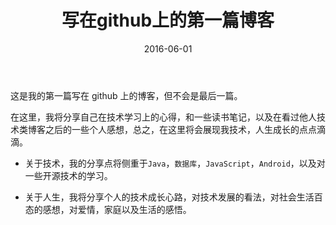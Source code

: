﻿---
title: 写在github上的第一篇博客
date: 2016-06-01
tags: 感想
categories: 生活
description: 关于技术和生活的一些感想
---

这是我的第一篇写在 github 上的博客，但不会是最后一篇。

在这里，我将分享自己在技术学习上的心得，和一些读书笔记，以及在看过他人技术类博客之后的一些个人感想，总之，在这里将会展现我技术，人生成长的点点滴滴。

- 关于技术，我的分享点将侧重于`Java`，`数据库`，`JavaScript`，`Android`，以及对一些开源技术的学习。

- 关于人生，我将分享个人的技术成长心路，对技术发展的看法，对社会生活百态的感想，对爱情，家庭以及生活的感悟。
